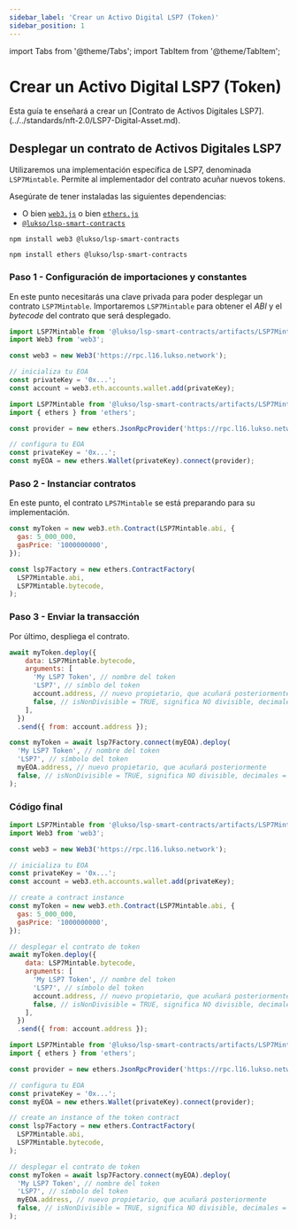 ```yaml
---
sidebar_label: 'Crear un Activo Digital LSP7 (Token)'
sidebar_position: 1
---
```


import Tabs from '@theme/Tabs';
import TabItem from '@theme/TabItem';

# Crear un Activo Digital LSP7 (Token)

Esta guía te enseñará a crear un [Contrato de Activos Digitales LSP7].(../../standards/nft-2.0/LSP7-Digital-Asset.md).

## Desplegar un contrato de Activos Digitales LSP7

Utilizaremos una implementación específica de LSP7, denominada `LSP7Mintable`. Permite al implementador del contrato acuñar nuevos tokens.

Asegúrate de tener instaladas las siguientes dependencias:

- O bien [`web3.js`](https://github.com/web3/web3.js) o bien [`ethers.js`](https://github.com/ethers-io/ethers.js/)
- [`@lukso/lsp-smart-contracts`](https://github.com/lukso-network/lsp-smart-contracts/)

<Tabs>
  
  <TabItem value="web3js" label="web3.js">

```shell title="Instala las dependencias"
npm install web3 @lukso/lsp-smart-contracts
```

  </TabItem>

  <TabItem value="ethersjs" label="ethers.js">

```shell title="Instala las dependencias"
npm install ethers @lukso/lsp-smart-contracts
```

  </TabItem>

</Tabs>

### Paso 1 - Configuración de importaciones y constantes

En este punto necesitarás una clave privada para poder desplegar un contrato `LSP7Mintable`.
Importaremos `LSP7Mintable` para obtener el _ABI_ y el _bytecode_ del contrato que será desplegado.

<Tabs>
  
  <TabItem value="web3js" label="web3.js">

```javascript
import LSP7Mintable from '@lukso/lsp-smart-contracts/artifacts/LSP7Mintable.json';
import Web3 from 'web3';

const web3 = new Web3('https://rpc.l16.lukso.network');

// inicializa tu EOA
const privateKey = '0x...';
const account = web3.eth.accounts.wallet.add(privateKey);
```

  </TabItem>

  <TabItem value="ethersjs" label="ethers.js">

```javascript
import LSP7Mintable from '@lukso/lsp-smart-contracts/artifacts/LSP7Mintable.json';
import { ethers } from 'ethers';

const provider = new ethers.JsonRpcProvider('https://rpc.l16.lukso.network');

// configura tu EOA
const privateKey = '0x...';
const myEOA = new ethers.Wallet(privateKey).connect(provider);
```

  </TabItem>

</Tabs>

### Paso 2 - Instanciar contratos

En este punto, el contrato `LPS7Mintable` se está preparando para su implementación.

<Tabs>
  
  <TabItem value="web3js" label="web3.js">

```javascript
const myToken = new web3.eth.Contract(LSP7Mintable.abi, {
  gas: 5_000_000,
  gasPrice: '1000000000',
});
```

  </TabItem>

  <TabItem value="ethersjs" label="ethers.js">

```javascript
const lsp7Factory = new ethers.ContractFactory(
  LSP7Mintable.abi,
  LSP7Mintable.bytecode,
);
```

  </TabItem>

</Tabs>

### Paso 3 - Enviar la transacción

Por último, despliega el contrato.

<Tabs>
  
  <TabItem value="web3js" label="web3.js">

<!-- prettier-ignore-start -->

```javascript title="Implementación del contrato de Activos Digitales LSP7"
await myToken.deploy({
    data: LSP7Mintable.bytecode,
    arguments: [
      'My LSP7 Token', // nombre del token
      'LSP7', // símblo del token
      account.address, // nuevo propietario, que acuñará posteriormente
      false, // isNonDivisible = TRUE, significa NO divisible, decimales = 0)
    ],
  })
  .send({ from: account.address });
```
<!-- prettier-ignore-end -->

  </TabItem>

  <TabItem value="ethersjs" label="ethers.js">

```javascript title="Implementación del contrato de Activos Digitales LSP7"
const myToken = await lsp7Factory.connect(myEOA).deploy(
  'My LSP7 Token', // nombre del token
  'LSP7', // símbolo del token
  myEOA.address, // nuevo propietario, que acuñará posteriormente
  false, // isNonDivisible = TRUE, significa NO divisible, decimales = 0)
);
```

  </TabItem>

</Tabs>

### Código final

<!-- prettier-ignore-start -->

<Tabs>
  
  <TabItem value="web3js" label="web3.js">

```javascript
import LSP7Mintable from '@lukso/lsp-smart-contracts/artifacts/LSP7Mintable.json';
import Web3 from 'web3';

const web3 = new Web3('https://rpc.l16.lukso.network');

// inicializa tu EOA
const privateKey = '0x...';
const account = web3.eth.accounts.wallet.add(privateKey);

// create a contract instance
const myToken = new web3.eth.Contract(LSP7Mintable.abi, {
  gas: 5_000_000,
  gasPrice: '1000000000',
});

// desplegar el contrato de token
await myToken.deploy({
    data: LSP7Mintable.bytecode,
    arguments: [
      'My LSP7 Token', // nombre del token
      'LSP7', // símbolo del token
      account.address, // nuevo propietario, que acuñará posteriormente
      false, // isNonDivisible = TRUE, significa NO divisible, decimales = 0)
    ],
  })
  .send({ from: account.address });
```

  </TabItem>

  <TabItem value="ethersjs" label="ethers.js">

```javascript
import LSP7Mintable from '@lukso/lsp-smart-contracts/artifacts/LSP7Mintable.json';
import { ethers } from 'ethers';

const provider = new ethers.JsonRpcProvider('https://rpc.l16.lukso.network');

// configura tu EOA
const privateKey = '0x...';
const myEOA = new ethers.Wallet(privateKey).connect(provider);

// create an instance of the token contract
const lsp7Factory = new ethers.ContractFactory(
  LSP7Mintable.abi,
  LSP7Mintable.bytecode,
);

// desplegar el contrato de token
const myToken = await lsp7Factory.connect(myEOA).deploy(
  'My LSP7 Token', // nombre del token
  'LSP7', // símbolo del token
  myEOA.address, // nuevo propietario, que acuñará posteriormente
  false, // isNonDivisible = TRUE, significa NO divisible, decimales = 0)
);
```

  </TabItem>

</Tabs>

<!-- prettier-ignore-end -->
